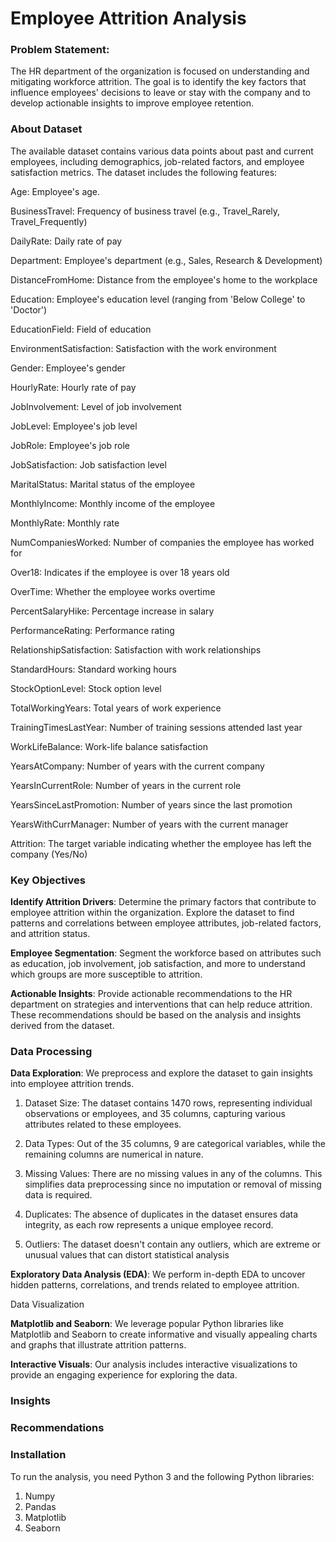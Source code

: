 # Employee Attrition Analysis

### Problem Statement:

The HR department of the organization is focused on understanding and mitigating workforce attrition. The goal is to identify the key factors that influence employees' decisions to leave or stay with the company and to develop actionable insights to improve employee retention. 

### About Dataset
The available dataset contains various data points about past and current employees, including demographics, job-related factors, and employee satisfaction metrics.
The dataset includes the following features:

Age: Employee's age.

BusinessTravel: Frequency of business travel (e.g., Travel_Rarely, Travel_Frequently)

DailyRate: Daily rate of pay

Department: Employee's department (e.g., Sales, Research & Development)

DistanceFromHome: Distance from the employee's home to the workplace

Education: Employee's education level (ranging from 'Below College' to 'Doctor')

EducationField: Field of education

EnvironmentSatisfaction: Satisfaction with the work environment

Gender: Employee's gender

HourlyRate: Hourly rate of pay

JobInvolvement: Level of job involvement

JobLevel: Employee's job level

JobRole: Employee's job role

JobSatisfaction: Job satisfaction level

MaritalStatus: Marital status of the employee

MonthlyIncome: Monthly income of the employee

MonthlyRate: Monthly rate

NumCompaniesWorked: Number of companies the employee has worked for

Over18: Indicates if the employee is over 18 years old

OverTime: Whether the employee works overtime

PercentSalaryHike: Percentage increase in salary

PerformanceRating: Performance rating

RelationshipSatisfaction: Satisfaction with work relationships

StandardHours: Standard working hours

StockOptionLevel: Stock option level

TotalWorkingYears: Total years of work experience

TrainingTimesLastYear: Number of training sessions attended last year

WorkLifeBalance: Work-life balance satisfaction

YearsAtCompany: Number of years with the current company

YearsInCurrentRole: Number of years in the current role

YearsSinceLastPromotion: Number of years since the last promotion

YearsWithCurrManager: Number of years with the current manager

Attrition: The target variable indicating whether the employee has left the company (Yes/No)

### Key Objectives

**Identify Attrition Drivers**: Determine the primary factors that contribute to employee attrition within the organization. Explore the dataset to find patterns and correlations between employee attributes, job-related factors, and attrition status.

**Employee Segmentation**: Segment the workforce based on attributes such as education, job involvement, job satisfaction, and more to understand which groups are more susceptible to attrition.

**Actionable Insights**: Provide actionable recommendations to the HR department on strategies and interventions that can help reduce attrition. These recommendations should be based on the analysis and insights derived from the dataset.


### Data Processing

**Data Exploration**: We preprocess and explore the dataset to gain insights into employee attrition trends. 
1. Dataset Size: The dataset contains 1470 rows, representing individual observations or employees, and 35 columns, capturing various attributes related to these employees.

2. Data Types: Out of the 35 columns, 9 are categorical variables, while the remaining columns are numerical in nature.

3. Missing Values: There are no missing values in any of the columns. This simplifies data preprocessing since no imputation or removal of missing data is required.

4. Duplicates: The absence of duplicates in the dataset ensures data integrity, as each row represents a unique employee record.

5. Outliers: The dataset doesn't contain any outliers, which are extreme or unusual values that can distort statistical analysis



 **Exploratory Data Analysis (EDA)**: We perform in-depth EDA to uncover hidden patterns, correlations, and trends related to employee attrition.

 
 Data Visualization

**Matplotlib and Seaborn**: We leverage popular Python libraries like Matplotlib and Seaborn to create informative and visually appealing charts and graphs that illustrate attrition patterns.

**Interactive Visuals**: Our analysis includes interactive visualizations to provide an engaging experience for exploring the data.


### Insights

### Recommendations

### Installation
To run the analysis, you need Python 3 and the following Python libraries:
1. Numpy
2. Pandas
3. Matplotlib
4. Seaborn
